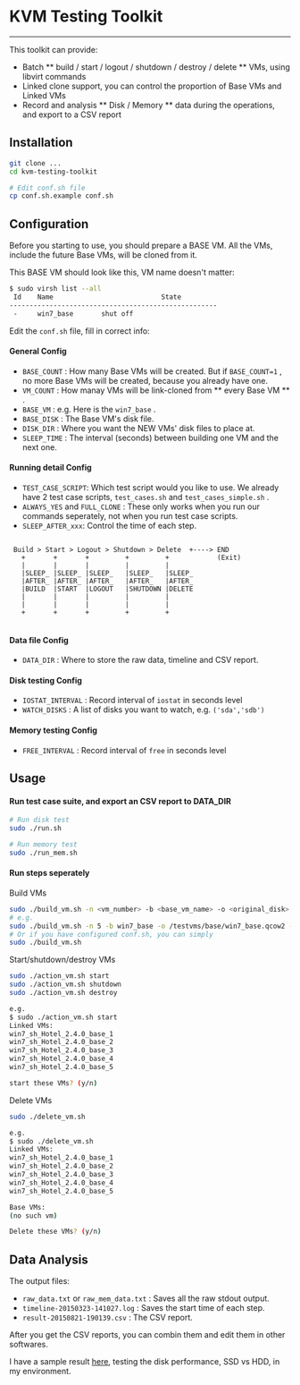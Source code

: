 # KVM Testing Toolkit

------

This toolkit can provide:

* Batch ** build / start / logout / shutdown / destroy / delete ** VMs, using libvirt commands
* Linked clone support, you can control the proportion of Base VMs and Linked VMs
* Record and analysis ** Disk / Memory ** data during the operations, and export to a CSV report

## Installation

```bash
git clone ...
cd kvm-testing-toolkit

# Edit conf.sh file
cp conf.sh.example conf.sh
```

## Configuration

Before you starting to use, you should prepare a BASE VM. All the VMs, include the future Base VMs, will be cloned from it.

This BASE VM should look like this, VM name doesn't matter:

```bash
$ sudo virsh list --all
 Id    Name                           State
----------------------------------------------------
 -     win7_base       shut off
```

Edit the `conf.sh` file, fill in correct info:

#### General Config

* `BASE_COUNT` : How many Base VMs will be created. But if `BASE_COUNT=1` , no more Base VMs will be created, because you already have one.
* `VM_COUNT` : How manay VMs will be link-cloned from ** every Base VM ** .
* `BASE_VM` : e.g. Here is the `win7_base` .
* `BASE_DISK` : The Base VM's disk file.
* `DISK_DIR` : Where you want the NEW VMs' disk files to place at.
* `SLEEP_TIME` : The interval (seconds) between building one VM and the next one.

#### Running detail Config

* `TEST_CASE_SCRIPT`: Which test script would you like to use. We already have 2 test case scripts, `test_cases.sh` and `test_cases_simple.sh` .
* `ALWAYS_YES` and `FULL_CLONE` : These only works when you run our commands seperately, not when you run test case scripts.
* `SLEEP_AFTER_xxx`: Control the time of each step.

```
                                                           
 Build > Start > Logout > Shutdown > Delete  +----> END    
   +       +       +         +         +            (Exit) 
   |       |       |         |         |                   
   |SLEEP_ |SLEEP_ |SLEEP_   |SLEEP_   |SLEEP_             
   |AFTER_ |AFTER_ |AFTER_   |AFTER_   |AFTER_             
   |BUILD  |START  |LOGOUT   |SHUTDOWN |DELETE             
   |       |       |         |         |                   
   |       |       |         |         |                   
   +       +       +         +         +                   
                                                           
```

#### Data file Config

* `DATA_DIR` : Where to store the raw data, timeline and CSV report.

#### Disk testing Config

* `IOSTAT_INTERVAL` : Record interval of `iostat` in seconds level
* `WATCH_DISKS` : A list of disks you want to watch, e.g. `('sda','sdb')`

#### Memory testing Config

* `FREE_INTERVAL` : Record interval of `free` in seconds level

## Usage

#### Run test case suite, and export an CSV report to DATA_DIR

```bash
# Run disk test
sudo ./run.sh

# Run memory test
sudo ./run_mem.sh
```

#### Run steps seperately

Build VMs

```bash
sudo ./build_vm.sh -n <vm_number> -b <base_vm_name> -o <original_disk> -d <to_disk_directory> [ -f -y ]
# e.g.
sudo ./build_vm.sh -n 5 -b win7_base -o /testvms/base/win7_base.qcow2 -d /testvms/instances
# Or if you have configured conf.sh, you can simply
sudo ./build_vm.sh
```

Start/shutdown/destroy VMs

```bash
sudo ./action_vm.sh start
sudo ./action_vm.sh shutdown
sudo ./action_vm.sh destroy

e.g.
$ sudo ./action_vm.sh start
Linked VMs:
win7_sh_Hotel_2.4.0_base_1
win7_sh_Hotel_2.4.0_base_2
win7_sh_Hotel_2.4.0_base_3
win7_sh_Hotel_2.4.0_base_4
win7_sh_Hotel_2.4.0_base_5

start these VMs? (y/n)
```

Delete VMs

```bash
sudo ./delete_vm.sh

e.g.
$ sudo ./delete_vm.sh
Linked VMs:
win7_sh_Hotel_2.4.0_base_1
win7_sh_Hotel_2.4.0_base_2
win7_sh_Hotel_2.4.0_base_3
win7_sh_Hotel_2.4.0_base_4
win7_sh_Hotel_2.4.0_base_5

Base VMs:
(no such vm)

Delete these VMs? (y/n)
```

## Data Analysis

The output files:

* `raw_data.txt` or `raw_mem_data.txt` : Saves all the raw stdout output.
* `timeline-20150323-141027.log` : Saves the start time of each step.
* `result-20150821-190139.csv` : The CSV report.

After you get the CSV reports, you can combin them and edit them in other softwares.

I have a sample result [here](samples/ssd-vs-hdd-result-v2.pdf), testing the disk performance, SSD vs HDD, in my environment.

